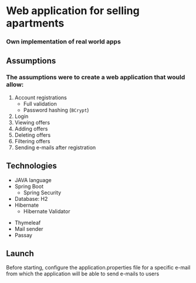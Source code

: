 # Web application for selling apartments 
### Own implementation of real world apps

## Assumptions
### The assumptions were to create a web application that would allow:
1. Account registrations
   * Full validation
   * Password hashing (`BCrypt`)
2. Login 
3. Viewing offers
4. Adding offers
5. Deleting offers
5. Filtering offers
6. Sending e-mails after registration

## Technologies

* JAVA language
* Spring Boot 
  * Spring Security
* Database: H2
* Hibernate
  * Hibernate Validator
- Thymeleaf
- Mail sender
- Passay

## Launch
Before starting, configure the application.properties file for a specific e-mail from which the application will be able to send e-mails to users

